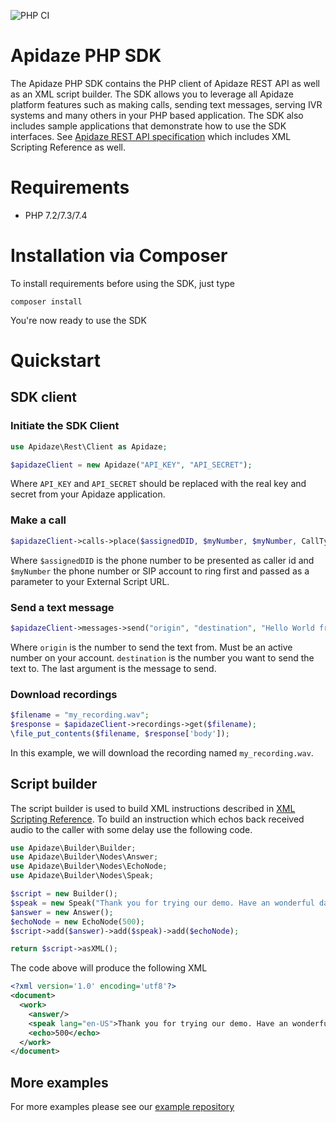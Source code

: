 ![PHP CI](https://github.com/apidaze/sdk-php/workflows/PHP%20CI/badge.svg?branch=master)

# Apidaze PHP SDK

The Apidaze PHP SDK contains the PHP client of Apidaze REST API as well as an XML script builder.
The SDK allows you to leverage all Apidaze platform features such as making calls, sending text messages, serving IVR systems and many others in your PHP based application.
The SDK also includes sample applications that demonstrate how to use the SDK interfaces.
See [Apidaze REST API specification](https://apidocs.voipinnovations.com) which includes XML Scripting Reference as well.

# Requirements
- PHP 7.2/7.3/7.4

# Installation via Composer

To install requirements before using the SDK, just type

`composer install`

You're now ready to use the SDK

# Quickstart

## SDK client

### Initiate the SDK Client

```php
use Apidaze\Rest\Client as Apidaze;

$apidazeClient = new Apidaze("API_KEY", "API_SECRET");
```

Where `API_KEY` and `API_SECRET` should be replaced with the real key and secret from your Apidaze application.

### Make a call

```php
$apidazeClient->calls->place($assignedDID, $myNumber, $myNumber, CallType::number);
```

Where `$assignedDID` is the phone number to be presented as caller id and `$myNumber` the phone number or SIP account to ring first and passed as a parameter to your External Script URL.

### Send a text message

```php
$apidazeClient->messages->send("origin", "destination", "Hello World from PHP SDK");
```

Where `origin` is the number to send the text from. Must be an active number on your account.
`destination` is the number you want to send the text to.
The last argument is the message to send.

### Download recordings

```php
$filename = "my_recording.wav";
$response = $apidazeClient->recordings->get($filename);
\file_put_contents($filename, $response['body']);
```

In this example, we will download the recording named `my_recording.wav`.

## Script builder

The script builder is used to build XML instructions described in [XML Scripting Reference](https://apidocs.voipinnovations.com).
To build an instruction which echos back received audio to the caller with some delay use the following code.

```php
use Apidaze\Builder\Builder;
use Apidaze\Builder\Nodes\Answer;
use Apidaze\Builder\Nodes\EchoNode;
use Apidaze\Builder\Nodes\Speak;

$script = new Builder();
$speak = new Speak("Thank you for trying our demo. Have an wonderful day!");
$answer = new Answer();
$echoNode = new EchoNode(500);
$script->add($answer)->add($speak)->add($echoNode);

return $script->asXML();
```

The code above will produce the following XML

```xml
<?xml version='1.0' encoding='utf8'?>
<document>
  <work>
    <answer/>
    <speak lang="en-US">Thank you for trying our demo. Have an wonderful day!</speak>
    <echo>500</echo>
  </work>
</document>
```

## More examples

For more examples please see our [example repository](https://github.com/apidaze/sdk-php/tree/master/examples)
